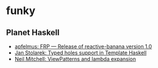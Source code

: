 # funky

## Planet Haskell
- [apfelmus: FRP — Release of reactive-banana version 1.0](http://apfelmus.nfshost.com/blog/2015/10/29-frp-banana-1-0.html)
- [Jan Stolarek: Typed holes support in Template Haskell](http://lambda.jstolarek.com/2015/10/typed-holes-support-in-template-haskell/)
- [Neil Mitchell: ViewPatterns and lambda expansion](http://neilmitchell.blogspot.com/2015/10/viewpatterns-and-lambda-expansion.html)


